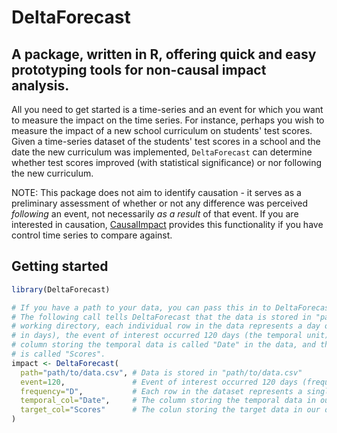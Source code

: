 # DeltaForecast

## A package, written in R, offering quick and easy prototyping tools for non-causal impact analysis.

All you need to get started is a time-series and an event for which you want to measure the impact on the time series. For instance, perhaps you wish to measure the impact of a new school curriculum on students' test scores. Given a time-series dataset of the students' test scores in a school and the date the new curriculum was implemented, `DeltaForecast` can determine whether test scores improved (with statistical significance) or nor following the new curriculum. 

NOTE: This package does not aim to identify causation - it serves as a preliminary assessment of whether or not any difference was perceived <em>following</em> an event, not necessarily <em>as a result</em> of that event. If you are interested in causation, <a href=https://github.com/google/CausalImpact>CausalImpact</a> provides this functionality if you have control time series to compare against.

## Getting started
```r
library(DeltaForecast)

# If you have a path to your data, you can pass this in to DeltaForecast with the `path` parameter
# The following call tells DeltaForecast that the data is stored in "path/to/data.csv" (relative to the current
# working directory, each individual row in the data represents a day of data (i.e., time in this dataset is measured
# in days), the event of interest occurred 120 days (the temporal unit) after the beginning of the dataset, the
# column storing the temporal data is called "Date" in the data, and the column storing the target value to be measured
# is called "Scores".
impact <- DeltaForecast(
  path="path/to/data.csv", # Data is stored in "path/to/data.csv"
  event=120,               # Event of interest occurred 120 days (frequency) from the start of the dataset
  frequency="D",           # Each row in the dataset represents a single day
  temporal_col="Date",     # The column storing the temporal data in our dataset is called "Date"
  target_col="Scores"      # The colun storing the target data in our dataset is called "Scores"
)
```
